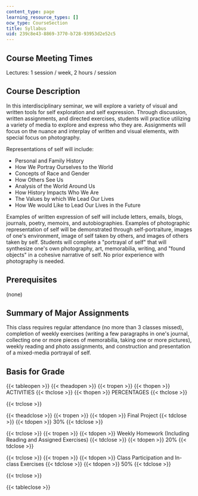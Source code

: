 ```yaml
---
content_type: page
learning_resource_types: []
ocw_type: CourseSection
title: Syllabus
uid: 239c8e43-8869-3770-b728-93953d2e52c5
---
```


Course Meeting Times
--------------------

Lectures: 1 session / week, 2 hours / session

Course Description
------------------

In this interdisciplinary seminar, we will explore a variety of visual and written tools for self exploration and self expression. Through discussion, written assignments, and directed exercises, students will practice utilizing a variety of media to explore and express who they are. Assignments will focus on the nuance and interplay of written and visual elements, with special focus on photography.

Representations of self will include:

*   Personal and Family History
*   How We Portray Ourselves to the World
*   Concepts of Race and Gender
*   How Others See Us
*   Analysis of the World Around Us
*   How History Impacts Who We Are
*   The Values by which We Lead Our Lives
*   How We would Like to Lead Our Lives in the Future

Examples of written expression of self will include letters, emails, blogs, journals, poetry, memoirs, and autobiographies. Examples of photographic representation of self will be demonstrated through self-portraiture, images of one's environment, image of self taken by others, and images of others taken by self. Students will complete a "portrayal of self" that will synthesize one's own photography, art, memorabilia, writing, and "found objects" in a cohesive narrative of self. No prior experience with photography is needed.

Prerequisites
-------------

(none)

Summary of Major Assignments
----------------------------

This class requires regular attendance (no more than 3 classes missed), completion of weekly exercises (writing a few paragraphs in one's journal, collecting one or more pieces of memorabilia, taking one or more pictures), weekly reading and photo assignments, and construction and presentation of a mixed-media portrayal of self.

Basis for Grade
---------------

{{< tableopen >}}
{{< theadopen >}}
{{< tropen >}}
{{< thopen >}}
ACTIVITIES
{{< thclose >}}
{{< thopen >}}
PERCENTAGES
{{< thclose >}}

{{< trclose >}}

{{< theadclose >}}
{{< tropen >}}
{{< tdopen >}}
Final Project
{{< tdclose >}}
{{< tdopen >}}
30%
{{< tdclose >}}

{{< trclose >}}
{{< tropen >}}
{{< tdopen >}}
Weekly Homework (Including Reading and Assigned Exercises)
{{< tdclose >}}
{{< tdopen >}}
20%
{{< tdclose >}}

{{< trclose >}}
{{< tropen >}}
{{< tdopen >}}
Class Participation and In-class Exercises
{{< tdclose >}}
{{< tdopen >}}
50%
{{< tdclose >}}

{{< trclose >}}

{{< tableclose >}}